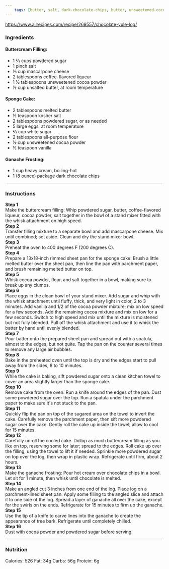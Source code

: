 ```yaml
---
	tags: [butter, salt, dark-chocolate-chips, butter, unsweetened-cocoa-powder, coffee-flavored-liqueur, salt, powdered-sugar, eggs, white-sugar, heavy-creamboiling-hot, cheese, mascarpone, all-purpose-flour, vanilla, powdered-sugar]
---
```


https://www.allrecipes.com/recipe/269557/chocolate-yule-log/

### Ingredients

#### Buttercream Filling:  
* 1 ⅔ cups powdered sugar
* 1 pinch salt
* ⅓ cup mascarpone cheese
* 2 tablespoons coffee-flavored liqueur
* 1 ½ tablespoons unsweetened cocoa powder
* ½ cup unsalted butter, at room temperature
#### Sponge Cake:  
* 2 tablespoons melted butter
* ½ teaspoon kosher salt
* 2 tablespoons powdered sugar, or as needed
* 5 large eggs, at room temperature
* ⅔ cup white sugar
* 2 tablespoons all-purpose flour
* ½ cup unsweetened cocoa powder
* ½ teaspoon vanilla
#### Ganache Frosting:  
* 1 cup heavy cream, boiling-hot
* 1 (8 ounce) package dark chocolate chips

---

### Instructions

**Step 1**  
Make the buttercream filling: Whip powdered sugar, butter, coffee-flavored liqueur, cocoa powder, salt together in the bowl of a stand mixer fitted with the whisk attachment on high speed.  
**Step 2**  
Transfer filling mixture to a separate bowl and add mascarpone cheese. Mix until combined; set aside. Clean and dry the stand mixer bowl.  
**Step 3**  
Preheat the oven to 400 degrees F (200 degrees C).  
**Step 4**  
Prepare a 13x18-inch rimmed sheet pan for the sponge cake: Brush a little melted butter over the sheet pan, then line the pan with parchment paper, and brush remaining melted butter on top.  
**Step 5**  
Whisk cocoa powder, flour, and salt together in a bowl, making sure to break up any clumps.  
**Step 6**  
Place eggs in the clean bowl of your stand mixer. Add sugar and whip with the whisk attachment until fluffy, thick, and very light in color, 2 to 3 minutes. Add vanilla and 1/2 of the cocoa powder mixture; mix on low speed for a few seconds. Add the remaining cocoa mixture and mix on low for a few seconds. Switch to high speed and mix until the mixture is moistened but not fully blended. Pull off the whisk attachment and use it to whisk the batter by hand until evenly blended.  
**Step 7**  
Pour batter onto the prepared sheet pan and spread out with a spatula, almost to the edges, but not quite. Tap the pan on the counter several times to remove any large air bubbles.  
**Step 8**  
Bake in the preheated oven until the top is dry and the edges start to pull away from the sides, 8 to 10 minutes.  
**Step 9**  
While the cake is baking, sift powdered sugar onto a clean kitchen towel to cover an area slightly larger than the sponge cake.  
**Step 10**  
Remove cake from the oven. Run a knife around the edges of the pan. Dust some powdered sugar over the top. Run a spatula under the parchment paper to make sure it's not stuck to the pan.  
**Step 11**  
Quickly flip the pan on top of the sugared area on the towel to invert the cake. Carefully remove the parchment paper, then sift more powdered sugar over the cake. Gently roll the cake up inside the towel; allow to cool for 15 minutes.  
**Step 12**  
Carefully unroll the cooled cake. Dollop as much buttercream filling as you like on top, reserving some for later; spread to the edges. Roll cake up over the filling, using the towel to lift it if needed. Sprinkle more powdered sugar on top over the log, then wrap in plastic wrap. Refrigerate until firm, about 2 hours.  
**Step 13**  
Make the ganache frosting: Pour hot cream over chocolate chips in a bowl. Let sit for 1 minute, then whisk until chocolate is melted.  
**Step 14**  
Make an angled cut 3 inches from one end of the log. Place log on a parchment-lined sheet pan. Apply some filling to the angled slice and attach it to one side of the log. Spread a layer of ganache all over the cake, except for the swirls on the ends. Refrigerate for 15 minutes to firm up the ganache.  
**Step 15**  
Use the tip of a knife to carve lines into the ganache to create the appearance of tree bark. Refrigerate until completely chilled.  
**Step 16**  
Dust with cocoa powder and powdered sugar before serving.  

---

### Nutrition

Calories: 526  Fat: 34g  Carbs: 56g  Protein: 6g  
